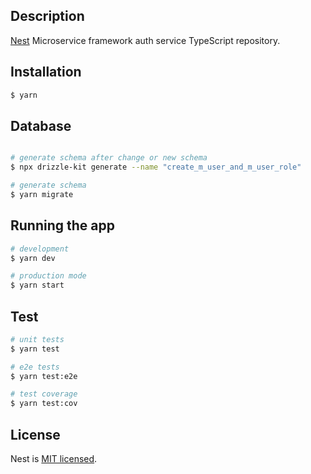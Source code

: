 ## Description

[Nest](https://github.com/nestjs/nest) Microservice framework auth service TypeScript repository.

## Installation

```bash
$ yarn
```

## Database

```bash

# generate schema after change or new schema
$ npx drizzle-kit generate --name "create_m_user_and_m_user_role"

# generate schema
$ yarn migrate

```

## Running the app

```bash
# development
$ yarn dev

# production mode
$ yarn start
```

## Test

```bash
# unit tests
$ yarn test

# e2e tests
$ yarn test:e2e

# test coverage
$ yarn test:cov
```

## License

Nest is [MIT licensed](LICENSE).
